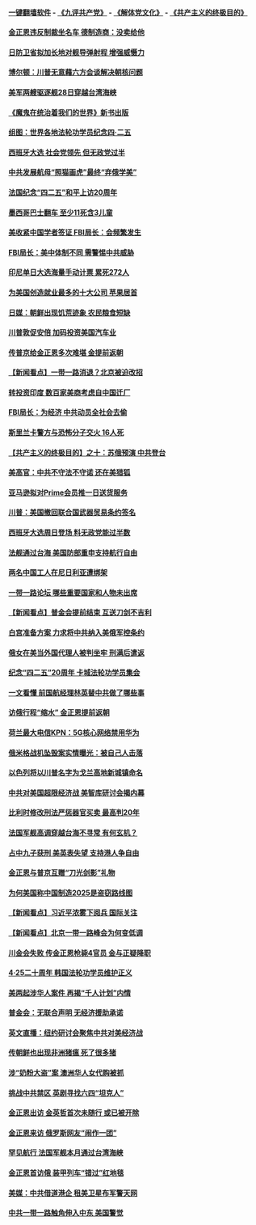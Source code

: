 #### [一键翻墙软件](https://github.com/gfw-breaker/nogfw/blob/master/README.md?t=04291238) -  [《九评共产党》](https://github.com/gfw-breaker/9ping.md?t=04291238) - [《解体党文化》](https://github.com/gfw-breaker/jtdwh.md?t=04291238) - [《共产主义的终极目的》](https://github.com/gfw-breaker/gczydzjmd.md?t=04291238)

#### [金正恩违反制裁坐名车 德制造商：没卖给他](../pages/nsc418/n11221862.md?t=04291238) 

#### [日防卫省拟加长地对舰导弹射程 增强威慑力](../pages/nsc418/n11221633.md?t=04291238) 

#### [博尔顿：川普无意藉六方会谈解决朝核问题](../pages/nsc418/n11221213.md?t=04291238) 

#### [美军两艘驱逐舰28日穿越台湾海峡](../pages/nsc418/n11220534.md?t=04291238) 

#### [《魔鬼在统治着我们的世界》新书出版](../pages/nsc418/n11206636.md?t=04291238) 

#### [组图：世界各地法轮功学员纪念四‧二五](../pages/nsc418/n11203328.md?t=04291238) 

#### [西班牙大选 社会党领先 但无政党过半](../pages/nsc418/n11220267.md?t=04291238) 

#### [中共发展航母“照猫画虎”最终“弃俄学美”](../pages/nsc418/n11220151.md?t=04291238) 

#### [法国纪念“四二五”和平上访20周年](../pages/nsc418/n11219882.md?t=04291238) 

#### [墨西哥巴士翻车 至少11死含3儿童](../pages/nsc418/n11220073.md?t=04291238) 

#### [美收紧中国学者签证 FBI局长：会频繁发生](../pages/nsc418/n11219985.md?t=04291238) 

#### [FBI局长：美中体制不同 需警惕中共威胁](../pages/nsc418/n11218409.md?t=04291238) 

#### [印尼单日大选海量手动计票 累死272人](../pages/nsc418/n11219625.md?t=04291238) 

#### [为美国创造就业最多的十大公司 苹果居首](../pages/nsc418/n11216870.md?t=04291238) 

#### [日媒：朝鲜出现饥荒迹象 农民粮食短缺](../pages/nsc418/n11218950.md?t=04291238) 

#### [川普敦促安倍 加码投资美国汽车业](../pages/nsc418/n11218505.md?t=04291238) 

#### [传普京给金正恩多次难堪 金提前返朝](../pages/nsc418/n11218286.md?t=04291238) 

#### [【新闻看点】一带一路消退？北京被迫改招](../pages/nsc418/n11217837.md?t=04291238) 

#### [转投资印度 数百家美商考虑自中国迁厂](../pages/nsc418/n11218089.md?t=04291238) 

#### [FBI局长：为经济 中共动员全社会去偷](../pages/nsc418/n11217723.md?t=04291238) 

#### [斯里兰卡警方与恐怖分子交火 16人死](../pages/nsc418/n11217767.md?t=04291238) 

#### [【共产主义的终极目的】之十：苏俄预演 中共登台](../pages/nsc418/n11118424.md?t=04291238) 

#### [美高官：中共不守法不守诺 还在美猎狐](../pages/nsc418/n11215821.md?t=04291238) 

#### [亚马逊拟对Prime会员推一日送货服务](../pages/nsc418/n11217774.md?t=04291238) 

#### [川普：美国撤回联合国武器贸易条约签名](../pages/nsc418/n11216651.md?t=04291238) 

#### [西班牙大选周日登场 料无政党能过半数](../pages/nsc418/n11217298.md?t=04291238) 

#### [法舰通过台海 美国防部重申支持航行自由](../pages/nsc418/n11217098.md?t=04291238) 

#### [两名中国工人在尼日利亚遭绑架](../pages/nsc418/n11217100.md?t=04291238) 

#### [一带一路论坛 哪些重要国家和人物未出席](../pages/nsc418/n11216453.md?t=04291238) 

#### [【新闻看点】普金会提前结束 互送刀剑不吉利](../pages/nsc418/n11216173.md?t=04291238) 

#### [白宫准备方案 力求将中共纳入美俄军控条约](../pages/nsc418/n11216480.md?t=04291238) 

#### [俄女在美当外国代理人被判坐牢 刑满后遣返](../pages/nsc418/n11216378.md?t=04291238) 

#### [纪念“四二五”20周年 卡城法轮功学员集会](../pages/nsc418/n11216107.md?t=04291238) 

#### [一文看懂 前国航经理林英替中共做了哪些事](../pages/nsc418/n11209507.md?t=04291238) 

#### [访俄行程“缩水” 金正恩提前返朝](../pages/nsc418/n11215584.md?t=04291238) 

#### [荷兰最大电信KPN：5G核心网络禁用华为](../pages/nsc418/n11215182.md?t=04291238) 

#### [俄米格战机坠毁案实情曝光：被自己人击落](../pages/nsc418/n11215228.md?t=04291238) 

#### [以色列将以川普名字为戈兰高地新城镇命名](../pages/nsc418/n11214872.md?t=04291238) 

#### [中共对美国超限经济战 美智库研讨会揭内幕](../pages/nsc418/n11213513.md?t=04291238) 

#### [比利时修改刑法严惩器官买卖 最高判20年](../pages/nsc418/n11214014.md?t=04291238) 

#### [法国军舰高调穿越台海不寻常 有何玄机？](../pages/nsc418/n11212958.md?t=04291238) 

#### [占中九子获刑 美英表失望 支持港人争自由](../pages/nsc418/n11214008.md?t=04291238) 

#### [金正恩与普京互赠“刀光剑影”礼物](../pages/nsc418/n11213919.md?t=04291238) 

#### [为何美国称中国制造2025是盗窃路线图](../pages/nsc418/n11213477.md?t=04291238) 

#### [【新闻看点】习近平浓雾下阅兵 国际关注](../pages/nsc418/n11213488.md?t=04291238) 

#### [【新闻看点】北京一带一路峰会为何变低调](../pages/nsc418/n11213195.md?t=04291238) 

#### [川金会失败 传金正恩枪毙4官员 金与正疑降职](../pages/nsc418/n11213139.md?t=04291238) 

#### [4·25二十周年 韩国法轮功学员维护正义](../pages/nsc418/n11212889.md?t=04291238) 

#### [美两起涉华人案件 再揭“千人计划”内情](../pages/nsc418/n11212574.md?t=04291238) 

#### [普金会：无联合声明 无经济援助承诺](../pages/nsc418/n11212638.md?t=04291238) 

#### [英文直播：纽约研讨会聚焦中共对美经济战](../pages/nsc418/n11212947.md?t=04291238) 

#### [传朝鲜也出现非洲猪瘟 死了很多猪](../pages/nsc418/n11211952.md?t=04291238) 

#### [涉“奶粉大盗”案 澳洲华人女代购被抓](../pages/nsc418/n11211110.md?t=04291238) 

#### [挑战中共禁区 英剧寻找六四“坦克人”](../pages/nsc418/n11210393.md?t=04291238) 

#### [金正恩出访 金英哲首次未随行 或已被开除](../pages/nsc418/n11211031.md?t=04291238) 

#### [金正恩来访 俄罗斯网友“闹作一团”](../pages/nsc418/n11210902.md?t=04291238) 

#### [罕见航行 法国军舰本月通过台湾海峡](../pages/nsc418/n11210844.md?t=04291238) 

#### [金正恩首访俄 装甲列车“错过”红地毯](../pages/nsc418/n11210508.md?t=04291238) 

#### [美媒：中共借道港企 租美卫星布军警天网](../pages/nsc418/n11210381.md?t=04291238) 

#### [中共一带一路触角伸入中东 美国警觉](../pages/nsc418/n11209918.md?t=04291238) 

